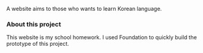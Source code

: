 A website aims to those who wants to learn Korean language.

### About this project

This website is my school homework. I used Foundation to quickly build the prototype of this project.

